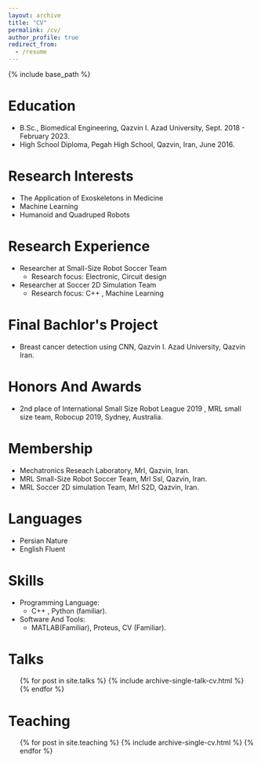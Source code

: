```yaml
---
layout: archive
title: "CV"
permalink: /cv/
author_profile: true
redirect_from:
  - /resume
---
```


{% include base_path %}

Education
======
* B.Sc., Biomedical Engineering, Qazvin I. Azad University, Sept. 2018 - February 2023.
* High School Diploma, Pegah High School, Qazvin, Iran, June 2016.

Research Interests
======
* The Application of Exoskeletons in Medicine
* Machine Learning
* Humanoid and Quadruped Robots

Research Experience
======
* Researcher at Small-Size Robot Soccer Team
  * Research focus: Electronic, Circuit design
* Researcher at Soccer 2D Simulation Team
  * Research focus: C++ , Machine Learning

Final Bachlor's Project
======
* Breast cancer detection using CNN, Qazvin I. Azad University, Qazvin Iran.

Honors And Awards
======
* 2nd place of International Small Size Robot League 2019
, MRL small size team, Robocup 2019, Sydney, Australia.

Membership
======
* Mechatronics Reseach Laboratory, Mrl, Qazvin, Iran.
* MRL Small-Size Robot Soccer Team, Mrl Ssl, Qazvin, Iran.
* MRL Soccer 2D simulation Team, Mrl S2D, Qazvin, Iran.

Languages
======
* Persian Nature
* English Fluent

Skills
======
* Programming Language:
  * C++ , Python (familiar).
* Software And Tools:
  * MATLAB(Familiar), Proteus, CV (Familiar).
  
Talks
======
  <ul>{% for post in site.talks %}
    {% include archive-single-talk-cv.html %}
  {% endfor %}</ul>
  
Teaching
======
  <ul>{% for post in site.teaching %}
    {% include archive-single-cv.html %}
  {% endfor %}</ul>
  
